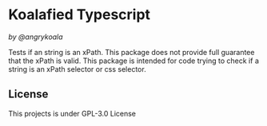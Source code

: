 Koalafied Typescript
====================
_by @angrykoala_

Tests if an string is an xPath. This package does not provide full guarantee that the xPath is valid. This package is intended for code trying to check if a string is an xPath selector or css selector.

## License
This projects is under GPL-3.0 License
